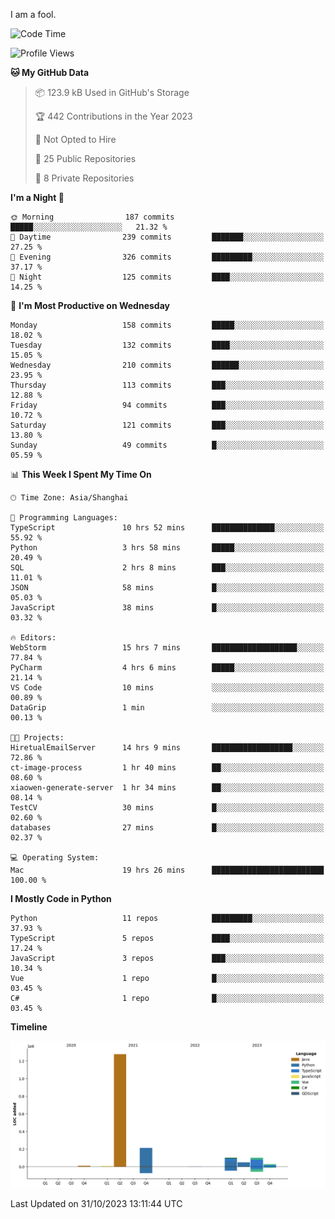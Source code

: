 I am a fool.

<!--START_SECTION:waka-->
![Code Time](http://img.shields.io/badge/Code%20Time-836%20hrs%2049%20mins-blue)

![Profile Views](http://img.shields.io/badge/Profile%20Views-0-blue)

**🐱 My GitHub Data** 

> 📦 123.9 kB Used in GitHub's Storage 
 > 
> 🏆 442 Contributions in the Year 2023
 > 
> 🚫 Not Opted to Hire
 > 
> 📜 25 Public Repositories 
 > 
> 🔑 8 Private Repositories 
 > 
**I'm a Night 🦉** 

```text
🌞 Morning                187 commits         █████░░░░░░░░░░░░░░░░░░░░   21.32 % 
🌆 Daytime                239 commits         ███████░░░░░░░░░░░░░░░░░░   27.25 % 
🌃 Evening                326 commits         █████████░░░░░░░░░░░░░░░░   37.17 % 
🌙 Night                  125 commits         ████░░░░░░░░░░░░░░░░░░░░░   14.25 % 
```
📅 **I'm Most Productive on Wednesday** 

```text
Monday                   158 commits         █████░░░░░░░░░░░░░░░░░░░░   18.02 % 
Tuesday                  132 commits         ████░░░░░░░░░░░░░░░░░░░░░   15.05 % 
Wednesday                210 commits         ██████░░░░░░░░░░░░░░░░░░░   23.95 % 
Thursday                 113 commits         ███░░░░░░░░░░░░░░░░░░░░░░   12.88 % 
Friday                   94 commits          ███░░░░░░░░░░░░░░░░░░░░░░   10.72 % 
Saturday                 121 commits         ███░░░░░░░░░░░░░░░░░░░░░░   13.80 % 
Sunday                   49 commits          █░░░░░░░░░░░░░░░░░░░░░░░░   05.59 % 
```


📊 **This Week I Spent My Time On** 

```text
🕑︎ Time Zone: Asia/Shanghai

💬 Programming Languages: 
TypeScript               10 hrs 52 mins      ██████████████░░░░░░░░░░░   55.92 % 
Python                   3 hrs 58 mins       █████░░░░░░░░░░░░░░░░░░░░   20.49 % 
SQL                      2 hrs 8 mins        ███░░░░░░░░░░░░░░░░░░░░░░   11.01 % 
JSON                     58 mins             █░░░░░░░░░░░░░░░░░░░░░░░░   05.03 % 
JavaScript               38 mins             █░░░░░░░░░░░░░░░░░░░░░░░░   03.32 % 

🔥 Editors: 
WebStorm                 15 hrs 7 mins       ███████████████████░░░░░░   77.84 % 
PyCharm                  4 hrs 6 mins        █████░░░░░░░░░░░░░░░░░░░░   21.14 % 
VS Code                  10 mins             ░░░░░░░░░░░░░░░░░░░░░░░░░   00.89 % 
DataGrip                 1 min               ░░░░░░░░░░░░░░░░░░░░░░░░░   00.13 % 

🐱‍💻 Projects: 
HiretualEmailServer      14 hrs 9 mins       ██████████████████░░░░░░░   72.86 % 
ct-image-process         1 hr 40 mins        ██░░░░░░░░░░░░░░░░░░░░░░░   08.60 % 
xiaowen-generate-server  1 hr 34 mins        ██░░░░░░░░░░░░░░░░░░░░░░░   08.14 % 
TestCV                   30 mins             █░░░░░░░░░░░░░░░░░░░░░░░░   02.60 % 
databases                27 mins             █░░░░░░░░░░░░░░░░░░░░░░░░   02.37 % 

💻 Operating System: 
Mac                      19 hrs 26 mins      █████████████████████████   100.00 % 
```

**I Mostly Code in Python** 

```text
Python                   11 repos            █████████░░░░░░░░░░░░░░░░   37.93 % 
TypeScript               5 repos             ████░░░░░░░░░░░░░░░░░░░░░   17.24 % 
JavaScript               3 repos             ███░░░░░░░░░░░░░░░░░░░░░░   10.34 % 
Vue                      1 repo              █░░░░░░░░░░░░░░░░░░░░░░░░   03.45 % 
C#                       1 repo              █░░░░░░░░░░░░░░░░░░░░░░░░   03.45 % 
```



**Timeline**

![Lines of Code chart](https://raw.githubusercontent.com/VeejaLiu/VeejaLiu/master/assets/bar_graph.png)


 Last Updated on 31/10/2023 13:11:44 UTC
<!--END_SECTION:waka-->
